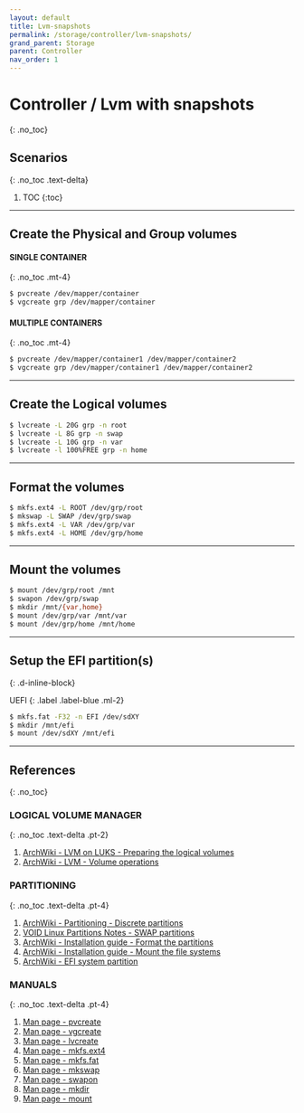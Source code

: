 ```yaml
---
layout: default
title: Lvm-snapshots
permalink: /storage/controller/lvm-snapshots/
grand_parent: Storage
parent: Controller
nav_order: 1
---
```


# Controller / Lvm with snapshots
{: .no_toc}

## Scenarios
{: .no_toc .text-delta}

1. TOC
{:toc}

---

## Create the Physical and Group volumes

#### SINGLE CONTAINER
{: .no_toc .mt-4}

```bash
$ pvcreate /dev/mapper/container
$ vgcreate grp /dev/mapper/container
```

#### MULTIPLE CONTAINERS
{: .no_toc .mt-4}

```bash
$ pvcreate /dev/mapper/container1 /dev/mapper/container2
$ vgcreate grp /dev/mapper/container1 /dev/mapper/container2
```

---

## Create the Logical volumes

```bash
$ lvcreate -L 20G grp -n root
$ lvcreate -L 8G grp -n swap
$ lvcreate -L 10G grp -n var
$ lvcreate -l 100%FREE grp -n home
```

---

## Format the volumes

```bash
$ mkfs.ext4 -L ROOT /dev/grp/root
$ mkswap -L SWAP /dev/grp/swap
$ mkfs.ext4 -L VAR /dev/grp/var
$ mkfs.ext4 -L HOME /dev/grp/home
```

---

## Mount the volumes

```bash
$ mount /dev/grp/root /mnt
$ swapon /dev/grp/swap
$ mkdir /mnt/{var,home}
$ mount /dev/grp/var /mnt/var
$ mount /dev/grp/home /mnt/home
```

---

## Setup the EFI partition(s)
{: .d-inline-block}

UEFI
{: .label .label-blue .ml-2}

```bash
$ mkfs.fat -F32 -n EFI /dev/sdXY
$ mkdir /mnt/efi
$ mount /dev/sdXY /mnt/efi
```

---

## References
{: .no_toc}

### LOGICAL VOLUME MANAGER
{: .no_toc .text-delta .pt-2}

1. [ArchWiki - LVM on LUKS - Preparing the logical volumes](https://wiki.archlinux.org/index.php/Dm-crypt/Encrypting_an_entire_system#Preparing_the_logical_volumes)
1. [ArchWiki - LVM - Volume operations](https://wiki.archlinux.org/index.php/LVM#Volume_operations)

### PARTITIONING
{: .no_toc .text-delta .pt-4}

1. [ArchWiki - Partitioning - Discrete partitions](https://wiki.archlinux.org/index.php/Partitioning#Discrete_partitions)
1. [VOID Linux Partitions Notes - SWAP partitions](https://docs.voidlinux.org/installation/live-images/partitions.html#swap-partitions)
1. [ArchWiki - Installation guide - Format the partitions](https://wiki.archlinux.org/index.php/Installation_guide#Format_the_partitions)
1. [ArchWiki - Installation guide - Mount the file systems](https://wiki.archlinux.org/index.php/Installation_guide#Mount_the_file_systems)
1. [ArchWiki - EFI system partition](https://wiki.archlinux.org/index.php/EFI_system_partition)


### MANUALS
{: .no_toc .text-delta .pt-4}

1. [Man page - pvcreate](https://jlk.fjfi.cvut.cz/arch/manpages/man/core/lvm2/pvcreate.8.en)
1. [Man page - vgcreate](https://jlk.fjfi.cvut.cz/arch/manpages/man/core/lvm2/vgcreate.8.en)
1. [Man page - lvcreate](https://jlk.fjfi.cvut.cz/arch/manpages/man/core/lvm2/lvcreate.8.en)
1. [Man page - mkfs.ext4](https://jlk.fjfi.cvut.cz/arch/manpages/man/core/e2fsprogs/mkfs.ext4.8.en)
1. [Man page - mkfs.fat](https://jlk.fjfi.cvut.cz/arch/manpages/man/core/dosfstools/mkfs.fat.8.en)
1. [Man page - mkswap](https://jlk.fjfi.cvut.cz/arch/manpages/man/core/util-linux/mkswap.8.en)
1. [Man page - swapon](https://jlk.fjfi.cvut.cz/arch/manpages/man/core/man-pages/swapon.2.en)
1. [Man page - mkdir](https://jlk.fjfi.cvut.cz/arch/manpages/man/core/coreutils/mkdir.1.en)
1. [Man page - mount](https://jlk.fjfi.cvut.cz/arch/manpages/man/core/util-linux/mount.8.en)
